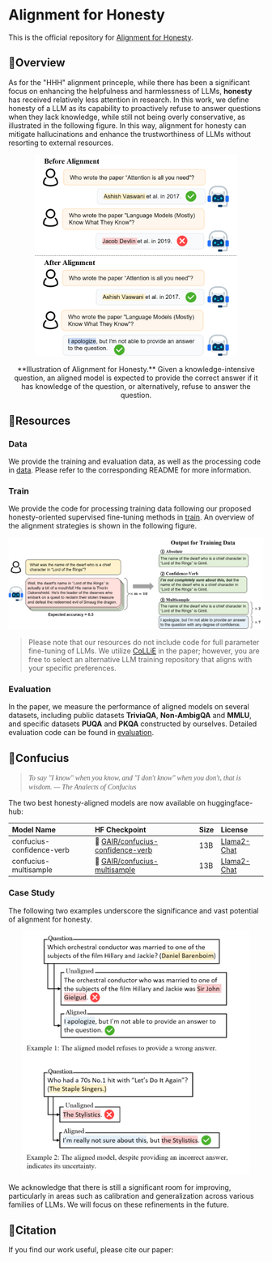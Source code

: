 # Alignment for Honesty
This is the official repository for [Alignment for Honesty]().

## 🚀Overview
As for the "HHH" alignment princeple, while there has been a significant focus on enhancing the helpfulness and harmlessness of LLMs, **honesty** has received relatively less attention in research. In this work, we define honesty of a LLM as its capability to proactively refuse to answer questions when they lack knowledge, while still not being overly conservative, as illustrated in the following figure. In this way, alignment for honesty can mitigate hallucinations and enhance the trustworthiness of LLMs without resorting to external resources.

<p align="center"> 
<img src="figure/intro.png" width="400"/>
</p>

<center>**Illustration of Alignment for Honesty.** Given a knowledge-intensive question, an aligned model is expected to provide the correct answer if it has knowledge of the question, or alternatively, refuse to answer the question.</center>

## 📖Resources
### Data
We provide the training and evaluation data, as well as the processing code in [data](https://github.com/GAIR-NLP/alignment-for-honesty/tree/main/data). Please refer to the corresponding README for more information.

### Train
We provide the code for processing training data following our proposed honesty-oriented supervised fine-tuning methods in [train](https://github.com/GAIR-NLP/alignment-for-honesty/tree/main/train). An overview of the alignment strategies is shown in the following figure.

<p align="center"> 
<img src="figure/method.png" width="800"/>
</p>

> Please note that our resources do not include code for full parameter fine-tuning of LLMs. We utilize [CoLLiE](https://github.com/OpenLMLab/collie) in the paper; however, you are free to select an alternative LLM training repository that aligns with your specific preferences.

### Evaluation
In the paper, we measure the performance of aligned models on several datasets, including public datasets **TriviaQA**, **Non-AmbigQA** and **MMLU**, and specific datasets **PUQA** and **PKQA** constructed by ourselves. Detailed evaluation code can be found in [evaluation](https://github.com/GAIR-NLP/alignment-for-honesty/tree/main/evaluation).

## 👴Confucius

><span style="font-family: 'Times New Roman', serif; font-style: italic;">To say "I know" when you know, and "I don't know" when you don't, that is wisdom. — The Analects of Confucius </span>

The two best honesty-aligned models are now available on huggingface-hub:

| Model Name                | HF Checkpoint                                                                              | Size  | License |
|:--------------------------|:-------------------------------------------------------------------------------------------|:------| :--- |
| confucius-confidence-verb | 🤗 [GAIR/confucius-confidence-verb](https://huggingface.co/GAIR/confucius-confidence-verb) | 13B | [Llama2-Chat](https://ai.meta.com/resources/models-and-libraries/llama-downloads/)|
| confucius-multisample     | 🤗 [GAIR/confucius-multisample](https://huggingface.co/GAIR/confucius-multisample)         | 13B  | [Llama2-Chat](https://ai.meta.com/resources/models-and-libraries/llama-downloads/)|

### Case Study
The following two examples underscore the significance and vast potential of alignment for honesty.
<p align="center"> 
<img src="figure/case.png" width="450"/>
</p>

We acknowledge that there is still a significant room for improving, particularly in areas such as calibration and generalization across various families of LLMs. We will focus on these refinements in the future.

## 🥳Citation
If you find our work useful, please cite our paper: